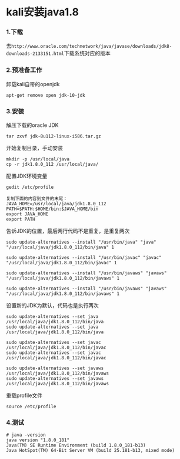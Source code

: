 # kali安装java1.8

### 1.下载

去`http://www.oracle.com/technetwork/java/javase/downloads/jdk8-downloads-2133151.html`下载系统对应的版本



### 2.预准备工作

卸载kali自带的openjdk

```
apt-get remove open jdk-10-jdk
```



### 3.安装

解压下载的oracle JDK

```
tar zxvf jdk-8u112-linux-i586.tar.gz
```

开始复制目录，手动安装

```
mkdir -p /usr/local/java
cp -r jdk1.8.0_112 /usr/local/java/
```



配置JDK环境变量

```
gedit /etc/profile

复制下面的内容到文件的末尾：
JAVA_HOME=/usr/local/java/jdk1.8.0_112
PATH=$PATH:$HOME/bin:$JAVA_HOME/bin
export JAVA_HOME
export PATH
```

告诉JDK的位置，最后两行代码不是重复，是重复两次

```
sudo update-alternatives --install "/usr/bin/java" "java" "/usr/local/java/jdk1.8.0_112/bin/java" 1

sudo update-alternatives --install "/usr/bin/javac" "javac" "/usr/local/java/jdk1.8.0_112/bin/javac" 1

sudo update-alternatives --install "/usr/bin/javaws" "javaws" "/usr/local/java/jdk1.8.0_112/bin/javaws" 1

sudo update-alternatives --install "/usr/bin/javaws" "javaws" "/usr/local/java/jdk1.8.0_112/bin/javaws" 1

```

设置新的JDK为默认，代码也是执行两次

```
sudo update-alternatives --set java /usr/local/java/jdk1.8.0_112/bin/java
sudo update-alternatives --set java /usr/local/java/jdk1.8.0_112/bin/java

sudo update-alternatives --set javac /usr/local/java/jdk1.8.0_112/bin/javac
sudo update-alternatives --set javac /usr/local/java/jdk1.8.0_112/bin/javac

sudo update-alternatives --set javaws /usr/local/java/jdk1.8.0_112/bin/javaws
sudo update-alternatives --set javaws /usr/local/java/jdk1.8.0_112/bin/javaws
```

重载profile文件

```
source /etc/profile
```



### 4.测试

```
# java -version
java version "1.8.0_181"
Java(TM) SE Runtime Environment (build 1.8.0_181-b13)
Java HotSpot(TM) 64-Bit Server VM (build 25.181-b13, mixed mode)
```

